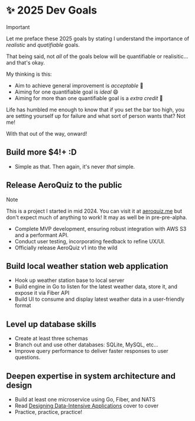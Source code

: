 # ✨ 2025 Dev Goals

> [!IMPORTANT]
> Let me preface these 2025 goals by stating I understand the importance of _realistic_ and _quatifiable_ goals.
>
> That being said, not _all_ of the goals below will be quantifiable or realisitic... and that's okay.
>
> My thinking is this:
>
> - Aim to achieve general improvement is _acceptable_ 🙂
> - Aiming for one quantifiable goal is _ideal_ 😄
> - Aiming for more than one quantifiable goal is a _extra credit_ 🤩
>
> Life has humbled me enough to know that if you set the bar too high, you are setting yourself up for failure and what sort of person wants that? Not me!
>
> With that out of the way, onward!

## Build more $4!+ :D

- Simple as that. Then again, it's never _that_ simple.

## Release AeroQuiz to the public

> [!NOTE]
> This is a project I started in mid 2024. You can visit it at [aeroquiz.me](https://aeroquiz.me) but don't expect much of anything to work! It may as well be in pre-pre-alpha.

- Complete MVP development, ensuring robust integration with AWS S3 and a performant API.
- Conduct user testing, incorporating feedback to refine UX/UI.
- Officially release AeroQuiz v1 into the wild

## Build local weather station web application

- Hook up weather station base to local server
- Build engine in Go to listen for the latest weather data, store it, and expose it via Fiber API
- Build UI to consume and display latest weather data in a user-friendly format

## Level up database skills

- Create at least three schemas
- Branch out and use other databases: SQLite, MySQL, etc...
- Improve query performance to deliver faster responses to user questions.

## Deepen expertise in system architecture and design

- Build at least one microservice using Go, Fiber, and NATS
- Read [Designing Data-Intensive Applications](https://dataintensive.net/) cover to cover
- Practice, practice, practice!
